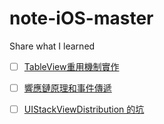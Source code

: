 # note-iOS-master
Share what I learned

- [ ] [TableView重用機制實作](https://github.com/htaiwan/note-iOS-master/blob/master/TableView%E9%87%8D%E7%94%A8%E6%A9%9F%E5%88%B6%E5%AF%A6%E4%BD%9C.md)
- [ ] [響應鏈原理和事件傳遞](https://github.com/htaiwan/note-iOS-master/blob/master/%E9%9F%BF%E6%87%89%E9%8F%88%E5%8E%9F%E7%90%86%E5%92%8C%E4%BA%8B%E4%BB%B6%E5%82%B3%E9%81%9E.md)
- [ ] [UIStackViewDistribution 的坑](https://github.com/htaiwan/note-iOS-master/blob/master/UIStackViewDistribution%20%E7%9A%84%E5%9D%91.md)

